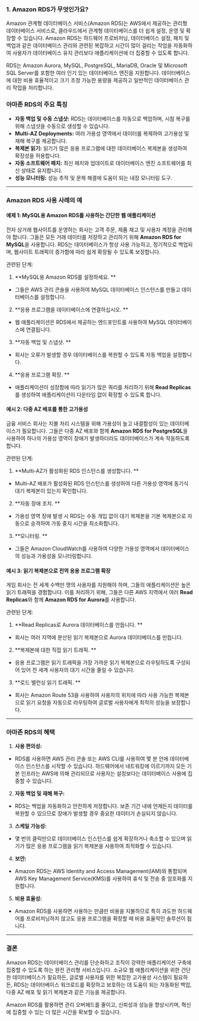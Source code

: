 ### 1. Amazon RDS가 무엇인가요?
Amazon 관계형 데이터베이스 서비스(Amazon RDS)는 AWS에서 제공하는 관리형 데이터베이스 서비스로, 클라우드에서 관계형 데이터베이스를 더 쉽게 설정, 운영 및 확장할 수 있습니다. Amazon RDS는 하드웨어 프로비저닝, 데이터베이스 설정, 패치 및 백업과 같은 데이터베이스 관리와 관련된 복잡하고 시간이 많이 걸리는 작업을 자동화하여 사용자가 데이터베이스 유지 관리보다 애플리케이션에 더 집중할 수 있도록 합니다.

RDS는 Amazon Aurora, MySQL, PostgreSQL, MariaDB, Oracle 및 Microsoft SQL Server를 포함한 여러 인기 있는 데이터베이스 엔진을 지원합니다. 데이터베이스에 대한 비용 효율적이고 크기 조정 가능한 용량을 제공하고 일반적인 데이터베이스 관리 작업을 처리합니다.

### 아마존 RDS의 주요 특징
- **자동 백업 및 수동 스냅샷:** RDS는 데이터베이스를 자동으로 백업하며, 시점 복구를 위해 스냅샷을 수동으로 생성할 수 있습니다.
- **Multi-AZ Deployments:** 여러 가용성 영역에서 데이터를 복제하여 고가용성 및 재해 복구를 제공합니다.
- **복제본 읽기:** 읽기가 많은 응용 프로그램에 대한 데이터베이스 복제본을 생성하여 확장성을 허용합니다.
- **자동 소프트웨어 패치:** 최신 패치와 업데이트로 데이터베이스 엔진 소프트웨어를 최신 상태로 유지합니다.
- **성능 모니터링:** 성능 추적 및 문제 해결에 도움이 되는 내장 모니터링 도구.

---

### **Amazon RDS 사용 사례의 예**

#### **예제 1: MySQL용 Amazon RDS를 사용하는 간단한 웹 애플리케이션**

전자 상거래 웹사이트를 운영하는 회사는 고객 주문, 제품 재고 및 사용자 계정을 관리해야 합니다. 그들은 모든 거래 데이터를 저장하고 관리하기 위해 **Amazon RDS for MySQL**을 사용합니다. RDS는 데이터베이스가 항상 사용 가능하고, 정기적으로 백업되며, 웹사이트 트래픽이 증가함에 따라 쉽게 확장될 수 있도록 보장합니다.

관련된 단계:

1. **MySQL용 Amazon RDS를 설정하세요. **

- 그들은 AWS 관리 콘솔을 사용하여 MySQL 데이터베이스 인스턴스를 만들고 데이터베이스를 설정합니다.

2. **응용 프로그램을 데이터베이스에 연결하십시오. **

- 웹 애플리케이션은 RDS에서 제공하는 엔드포인트를 사용하여 MySQL 데이터베이스에 연결됩니다.

3. **자동 백업 및 스냅샷. **

- 회사는 오류가 발생할 경우 데이터베이스를 복원할 수 있도록 자동 백업을 설정합니다.

4. **응용 프로그램 확장. **

- 애플리케이션이 성장함에 따라 읽기가 많은 쿼리를 처리하기 위해 **Read Replicas**를 생성하여 애플리케이션이 다운타임 없이 확장할 수 있도록 합니다.

#### **예시 2: 다중 AZ 배포를 통한 고가용성**

금융 서비스 회사는 지불 처리 시스템을 위해 가용성이 높고 내결함성이 있는 데이터베이스가 필요합니다. 그들은 다중 AZ 배포와 함께 **Amazon RDS for PostgreSQL**을 사용하여 하나의 가용성 영역이 장애가 발생하더라도 데이터베이스가 계속 작동하도록 합니다.

관련된 단계:

1. **Multi-AZ가 활성화된 RDS 인스턴스를 생성합니다. **

- Multi-AZ 배포가 활성화된 RDS 인스턴스를 생성하여 다른 가용성 영역에 동기식 대기 복제본이 있는지 확인합니다.

2. **자동 장애 조치. **

- 가용성 영역 장애 발생 시 RDS는 수동 개입 없이 대기 복제본을 기본 복제본으로 자동으로 승격하여 가동 중지 시간을 최소화합니다.

3. **모니터링. **

- 그들은 Amazon CloudWatch를 사용하여 다양한 가용성 영역에서 데이터베이스의 성능과 가용성을 모니터링합니다.

#### **예시 3: 읽기 복제본으로 전역 응용 프로그램 확장**

게임 회사는 전 세계 수백만 명의 사용자를 지원해야 하며, 그들의 애플리케이션은 높은 읽기 트래픽을 경험합니다. 이를 처리하기 위해, 그들은 다른 AWS 지역에서 여러 **Read Replicas**와 함께 **Amazon RDS for Aurora**를 사용합니다.

관련된 단계:

1. **Read Replicas로 Aurora 데이터베이스를 만듭니다. **

- 회사는 여러 지역에 분산된 읽기 복제본으로 Aurora 데이터베이스를 만듭니다.

2. **복제본에 대한 직접 읽기 트래픽. **

- 응용 프로그램은 읽기 트래픽을 가장 가까운 읽기 복제본으로 라우팅하도록 구성되어 있어 전 세계 사용자의 대기 시간을 줄일 수 있습니다.

3. **로드 밸런싱 읽기 트래픽. **

- 회사는 Amazon Route 53을 사용하여 사용자의 위치에 따라 사용 가능한 복제본으로 읽기 요청을 자동으로 라우팅하여 글로벌 사용자에게 최적의 성능을 보장합니다.

---

### **아마존 RDS의 혜택**

1. **사용 편의성:**

- RDS를 사용하면 AWS 관리 콘솔 또는 AWS CLI를 사용하여 몇 분 안에 데이터베이스 인스턴스를 시작할 수 있습니다. 하드웨어에서 네트워킹에 이르기까지 모든 기본 인프라는 AWS에 의해 관리되므로 사용자는 설정보다는 데이터베이스 사용에 집중할 수 있습니다.

2. **자동 백업 및 재해 복구:**

- RDS는 백업을 자동화하고 안전하게 저장합니다. 보존 기간 내에 언제든지 데이터를 복원할 수 있으므로 장애가 발생할 경우 중요한 데이터가 손실되지 않습니다.

3. **스케일 가능성:**

- 몇 번의 클릭만으로 데이터베이스 인스턴스를 쉽게 확장하거나 축소할 수 있으며 읽기가 많은 응용 프로그램을 읽기 복제본을 사용하여 최적화할 수 있습니다.

4. **보안:**

- Amazon RDS는 AWS Identity and Access Management(IAM)와 통합되며 AWS Key Management Service(KMS)를 사용하여 휴식 및 전송 중 암호화를 지원합니다.

5. **비용 효율성:**

- Amazon RDS를 사용하면 사용하는 만큼만 비용을 지불하므로 특히 과도한 하드웨어를 프로비저닝하지 않고도 응용 프로그램을 확장할 때 비용 효율적인 솔루션이 됩니다.

---

### **결론**

Amazon RDS는 데이터베이스 관리를 단순화하고 조직이 강력한 애플리케이션 구축에 집중할 수 있도록 하는 완전 관리형 서비스입니다. 소규모 웹 애플리케이션을 위한 간단한 데이터베이스가 필요하든, 글로벌 사용자를 위한 복잡한 고가용성 시스템이 필요하든, RDS는 데이터베이스 워크로드를 확장하고 보호하는 데 도움이 되는 자동화된 백업, 다중 AZ 배포 및 읽기 복제본과 같은 기능을 제공합니다.

Amazon RDS를 활용하면 관리 오버헤드를 줄이고, 신뢰성과 성능을 향상시키며, 혁신에 집중할 수 있는 더 많은 시간을 확보할 수 있습니다.
